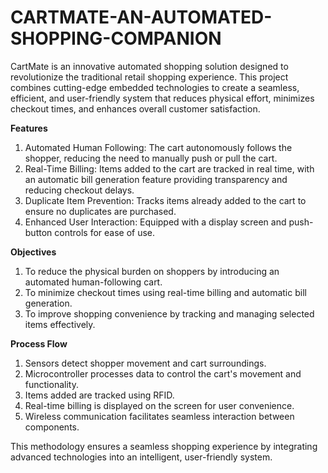 # CARTMATE-AN-AUTOMATED-SHOPPING-COMPANION

CartMate is an innovative automated shopping solution designed to revolutionize the traditional retail shopping experience. This project combines cutting-edge embedded technologies to create a seamless, efficient, and user-friendly system that reduces physical effort, minimizes checkout times, and enhances overall customer satisfaction.

**Features**
1. Automated Human Following: The cart autonomously follows the shopper, reducing the need to manually push or pull the cart.
2. Real-Time Billing: Items added to the cart are tracked in real time, with an automatic bill generation feature providing transparency and reducing checkout delays.
3. Duplicate Item Prevention: Tracks items already added to the cart to ensure no duplicates are purchased.
4. Enhanced User Interaction: Equipped with a display screen and push-button controls for ease of use.

**Objectives**
1. To reduce the physical burden on shoppers by introducing an automated human-following cart.
2. To minimize checkout times using real-time billing and automatic bill generation.
3. To improve shopping convenience by tracking and managing selected items effectively.

**Process Flow**
1. Sensors detect shopper movement and cart surroundings.
2. Microcontroller processes data to control the cart's movement and functionality.
3. Items added are tracked using RFID.
4. Real-time billing is displayed on the screen for user convenience.
5. Wireless communication facilitates seamless interaction between components.
   
This methodology ensures a seamless shopping experience by integrating advanced technologies into an intelligent, user-friendly system.

